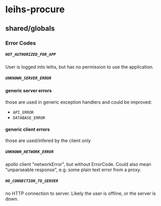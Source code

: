 # leihs-procure





## shared/globals

### Error Codes

##### `NOT_AUTHORIZED_FOR_APP`

User is logged into leihs, but has no permission to use the application.

##### `UNKNOWN_SERVER_ERROR`

#### generic server errors

those are used in generic exception handlers and could be improved:

- `API_ERROR`
- `DATABASE_ERROR`

#### generic client errors

those are used/infered by the client only

##### `UNKNOWN_NETWORK_ERROR`

apollo client "networkError", but without ErrorCode.
Could also mean "unparseable response", e.g. some plain text error from a proxy.

##### `NO_CONNECTION_TO_SERVER`

no HTTP connection to server. Likely the user is offline, or the server is down.
